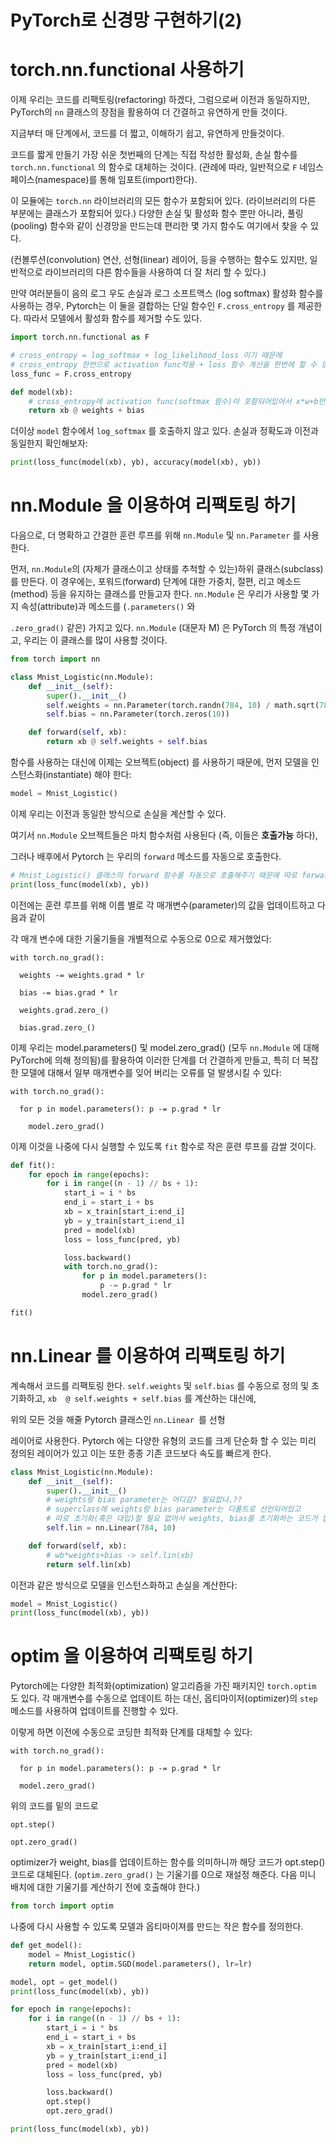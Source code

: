# PyTorch로 신경망 구현하기(2)

# torch.nn.functional 사용하기

이제 우리는 코드를 리팩토링(refactoring) 하겠다, 그럼으로써 이전과 동일하지만, PyTorch의 `nn` 클래스의 장점을 활용하여 더 간결하고 유연하게 만들 것이다.

지금부터 매 단계에서, 코드를 더 짧고, 이해하기 쉽고, 유연하게 만들것이다. 

코드를 짧게 만들기 가장 쉬운 첫번째의 단계는 직접 작성한 활성화, 손실 함수를 `torch.nn.functional` 의 함수로 대체하는 것이다. (관례에 따라, 일반적으로 `F` 네임스페이스(namespace)를 통해 임포트(import)한다).

이 모듈에는 `torch.nn` 라이브러리의 모든 함수가 포함되어 있다. (라이브러리의 다른 부분에는 클래스가 포함되어 있다.) 다양한 손실 및 활성화 함수 뿐만 아니라, 풀링(pooling) 함수와 같이 신경망을 만드는데 편리한 몇 가지 함수도 여기에서 찾을 수 있다.

(컨볼루션(convolution) 연산, 선형(linear) 레이어, 등을 수행하는 함수도 있지만, 일반적으로 라이브러리의 다른 함수들을 사용하여 더 잘 처리 할 수 있다.)

만약 여러분들이 음의 로그 우도 손실과 로그 소프트맥스 (log softmax) 활성화 함수를 사용하는 경우, Pytorch는 이 둘을 결합하는 단일 함수인 `F.cross_entropy` 를 제공한다. 따라서 모델에서 활성화 함수를 제거할 수도 있다.

```python
import torch.nn.functional as F

# cross_entropy = log_softmax + log_likelihood_loss 이기 때문에
# cross_entropy 한번으로 activation func적용 + loss 함수 계산을 한번에 할 수 있다.
loss_func = F.cross_entropy

def model(xb):
    # cross_entropy에 activation func(softmax 함수)이 포함되어있어서 x*w+b만 계산해줌
    return xb @ weights + bias
```

더이상 ``model`` 함수에서 ``log_softmax`` 를 호출하지 않고 있다. 손실과 정확도과 이전과 동일한지 확인해보자:

```python
print(loss_func(model(xb), yb), accuracy(model(xb), yb))
```

# nn.Module 을 이용하여 리팩토링 하기

다음으로, 더 명확하고 간결한 훈련 루프를 위해 ``nn.Module`` 및 ``nn.Parameter`` 를 사용한다.

먼저, ``nn.Module``의 (자체가 클래스이고 상태를 추척할 수 있는)하위 클래스(subclass)를 만든다. 이 경우에는, 포워드(forward) 단계에 대한 가중치, 절편, 리고 메소드(method) 등을 유지하는 클래스를 만들고자 한다. ``nn.Module`` 은 우리가 사용할 몇 가지 속성(attribute)과 메소드를 (``.parameters()`` 와

``.zero_grad()`` 같은) 가지고 있다. `nn.Module` (대문자 M) 은 PyTorch 의 특정 개념이고, 우리는 이 클래스를 많이 사용할 것이다.

```python
from torch import nn

class Mnist_Logistic(nn.Module):
    def __init__(self):
        super().__init__()
        self.weights = nn.Parameter(torch.randn(784, 10) / math.sqrt(784))
        self.bias = nn.Parameter(torch.zeros(10))

    def forward(self, xb):
        return xb @ self.weights + self.bias
```

함수를 사용하는 대신에 이제는 오브젝트(object) 를 사용하기 때문에, 먼저 모델을 인스턴스화(instantiate) 해야 한다:

```python
model = Mnist_Logistic()
```

이제 우리는 이전과 동일한 방식으로 손실을 계산할 수 있다.

여기서 ``nn.Module`` 오브젝트들은 마치 함수처럼 사용된다 (즉, 이들은 **호출가능** 하다),

그러나 배후에서 Pytorch 는 우리의 ``forward`` 메소드를 자동으로 호출한다.

```python
# Mnist_Logistic() 클래스의 forward 함수를 자동으로 호출해주기 때문에 따로 forward함수를 적용하는 코드를 작성하지 않는다.
print(loss_func(model(xb), yb))
```

이전에는 훈련 루프를 위해 이름 별로 각 매개변수(parameter)의 값을 업데이트하고 다음과 같이

각 매개 변수에 대한 기울기들을 개별적으로 수동으로 0으로 제거했었다:

```
with torch.no_grad():

  weights -= weights.grad * lr

  bias -= bias.grad * lr

  weights.grad.zero_()

  bias.grad.zero_()
```

이제 우리는 model.parameters() 및 model.zero_grad() (모두 ``nn.Module`` 에 대해 PyTorch에 의해 정의됨)를 활용하여 이러한 단계를 더 간결하게 만들고, 특히 더 복잡한 모델에 대해서 일부 매개변수를 잊어 버리는 오류를 덜 발생시킬 수 있다:

```
with torch.no_grad():

  for p in model.parameters(): p -= p.grad * lr

    model.zero_grad()
```

이제 이것을 나중에 다시 실행할 수 있도록 ``fit`` 함수로 작은 훈련 루프를 감쌀 것이다.

```python
def fit():
    for epoch in range(epochs):
        for i in range((n - 1) // bs + 1):
            start_i = i * bs
            end_i = start_i + bs
            xb = x_train[start_i:end_i]
            yb = y_train[start_i:end_i]
            pred = model(xb)
            loss = loss_func(pred, yb)

            loss.backward()
            with torch.no_grad():
                for p in model.parameters():
                    p -= p.grad * lr
                model.zero_grad()

fit()
```

# nn.Linear 를 이용하여 리팩토링 하기

계속해서 코드를 리팩토링 한다. ``self.weights`` 및 ``self.bias`` 를 수동으로 정의 및 초기화하고, ``xb  @ self.weights + self.bias`` 를 계산하는 대신에,

위의 모든 것을 해줄 Pytorch 클래스인 `nn.Linear `를 선형

레이어로 사용한다. Pytorch 에는 다양한 유형의 코드를 크게 단순화 할 수 있는 미리 정의된 레이어가 있고 이는 또한 종종 기존 코드보다 속도를 빠르게 한다.

```python
class Mnist_Logistic(nn.Module):
    def __init__(self):
        super().__init__()
        # weights랑 bias parameter는 어디감? 필요없나.??
        # superclass에 weights랑 bias parameter는 디폴트로 선언되어있고
        # 따로 초기화(혹은 대입)할 필요 없어서 weights, bias를 초기화하는 코드가 없을뿐인듯
        self.lin = nn.Linear(784, 10)

    def forward(self, xb):
        # wb*weights+bias -> self.lin(xb)
        return self.lin(xb)
```

이전과 같은 방식으로 모델을 인스턴스화하고 손실을 계산한다:

```python
model = Mnist_Logistic()
print(loss_func(model(xb), yb))
```

# optim 을 이용하여 리팩토링 하기

Pytorch에는 다양한 최적화(optimization) 알고리즘을 가진 패키지인 ``torch.optim`` 도 있다. 각 매개변수를 수동으로 업데이트 하는 대신, 옵티마이저(optimizer)의 ``step`` 메소드를 사용하여 업데이트를 진행할 수 있다.

이렇게 하면 이전에 수동으로 코딩한 최적화 단계를 대체할 수 있다:

```
with torch.no_grad():

  for p in model.parameters(): p -= p.grad * lr

  model.zero_grad()
```

위의 코드를 밑의 코드로

```
opt.step()

opt.zero_grad()
```

optimizer가 weight, bias를 업데이트하는 함수를 의미하니까 해당 코드가 opt.step()코드로 대체된다. (``optim.zero_grad()`` 는 기울기를 0으로 재설정 해준다. 다음 미니 배치에 대한 기울기를 계산하기 전에 호출해야 한다.)

```python
from torch import optim
```

나중에 다시 사용할 수 있도록 모델과 옵티마이져를 만드는 작은 함수를 정의한다.

```python
def get_model():
    model = Mnist_Logistic()
    return model, optim.SGD(model.parameters(), lr=lr)

model, opt = get_model()
print(loss_func(model(xb), yb))

for epoch in range(epochs):
    for i in range((n - 1) // bs + 1):
        start_i = i * bs
        end_i = start_i + bs
        xb = x_train[start_i:end_i]
        yb = y_train[start_i:end_i]
        pred = model(xb)
        loss = loss_func(pred, yb)

        loss.backward()
        opt.step()
        opt.zero_grad()

print(loss_func(model(xb), yb))
```
